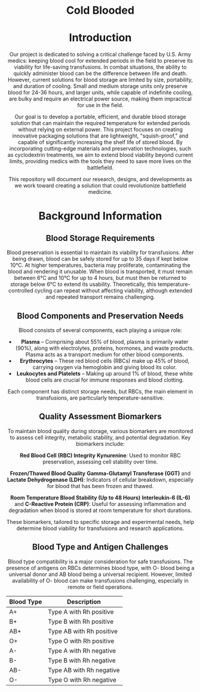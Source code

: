 <style>
    body {
        text-align: center;
    }
</style>

# Cold Blooded

# Introduction
Our project is dedicated to solving a critical challenge faced by U.S. Army medics: keeping blood cool for extended periods in the field to preserve its viability for life-saving transfusions. In combat situations, the ability to quickly administer blood can be the difference between life and death. However, current solutions for blood storage are limited by size, portability, and duration of cooling. Small and medium storage units only preserve blood for 24-36 hours, and larger units, while capable of indefinite cooling, are bulky and require an electrical power source, making them impractical for use in the field.

Our goal is to develop a portable, efficient, and durable blood storage solution that can maintain the required temperature for extended periods without relying on external power. This project focuses on creating innovative packaging solutions that are lightweight, "squish-proof," and capable of significantly increasing the shelf life of stored blood. By incorporating cutting-edge materials and preservation technologies, such as cyclodextrin treatments, we aim to extend blood viability beyond current limits, providing medics with the tools they need to save more lives on the battlefield.

This repository will document our research, designs, and developments as we work toward creating a solution that could revolutionize battlefield medicine.

# Background Information

## Blood Storage Requirements
Blood preservation is essential to maintain its viability for transfusions. After being drawn, blood can be safely stored for up to 35 days if kept below 10°C. At higher temperatures, bacteria may proliferate, contaminating the blood and rendering it unusable. When blood is transported, it must remain between 6°C and 10°C for up to 4 hours, but must then be returned to storage below 6°C to extend its usability. Theoretically, this temperature-controlled cycling can repeat without affecting viability, although extended and repeated transport remains challenging.

## Blood Components and Preservation Needs

Blood consists of several components, each playing a unique role:

- **Plasma** – Comprising about 55% of blood, plasma is primarily water (90%), along with electrolytes, proteins, hormones, and waste products. Plasma acts as a transport medium for other blood components.
- **Erythrocytes** – These red blood cells (RBCs) make up 45% of blood, carrying oxygen via hemoglobin and giving blood its color.
- **Leukocytes and Platelets** – Making up around 1% of blood, these white blood cells are crucial for immune responses and blood clotting.

Each component has distinct storage needs, but RBCs, the main element in transfusions, are particularly temperature-sensitive.

## Quality Assessment Biomarkers

To maintain blood quality during storage, various biomarkers are monitored to assess cell integrity, metabolic stability, and potential degradation. Key biomarkers include:

 **Red Blood Cell (RBC) Integrity**
   **Kynurenine**: Used to monitor RBC preservation, assessing cell stability over time.

 **Frozen/Thawed Blood Quality**
   **Gamma-Glutamyl Transferase (GGT)** and **Lactate Dehydrogenase (LDH)**: Indicators of cellular breakdown, especially for blood that has been frozen and thawed.

 **Room Temperature Blood Stability (Up to 48 Hours)**
   **Interleukin-6 (IL-6)** and **C-Reactive Protein (CRP)**: Useful for assessing inflammation and degradation when blood is stored at room temperature for short durations.

These biomarkers, tailored to specific storage and experimental needs, help determine blood viability for transfusions and research applications.

## Blood Type and Antigen Challenges

Blood type compatibility is a major consideration for safe transfusions. The presence of antigens on RBCs determines blood type, with O- blood being a universal donor and AB blood being a universal recipient. However, limited availability of O- blood can make transfusions challenging, especially in remote or field operations.

| Blood Type | Description                |
|------------|----------------------------|
| A+         | Type A with Rh positive    |
| B+         | Type B with Rh positive    |
| AB+        | Type AB with Rh positive   |
| O+         | Type O with Rh positive    |
| A-         | Type A with Rh negative    |
| B-         | Type B with Rh negative    |
| AB-        | Type AB with Rh negative   |
| O-         | Type O with Rh negative    |
